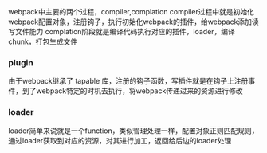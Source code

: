 webpack中主要的两个过程，compiler,complation
compiler过程中就是初始化webpack配置对象，注册钩子，执行初始化webpack的插件，给webpack添加读写文件能力
complation阶段就是编译代码执行对应的插件，loader，编译chunk，打包生成文件


### plugin
由于webpack继承了 tapable 库，注册的钩子函数，写插件就是在钩子上注册事件，到了webpack特定的时机去执行，将webpack传递过来的资源进行修改

### loader
loader简单来说就是一个function，类似管理处理一样，配置对象正则匹配规则，通过loader获取到对应的资源，对其进行加工，返回给后边的loader处理